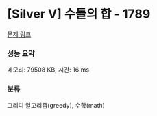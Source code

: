 # [Silver V] 수들의 합 - 1789 

[문제 링크](https://www.acmicpc.net/problem/1789) 

### 성능 요약

메모리: 79508 KB, 시간: 16 ms

### 분류

그리디 알고리즘(greedy), 수학(math)


